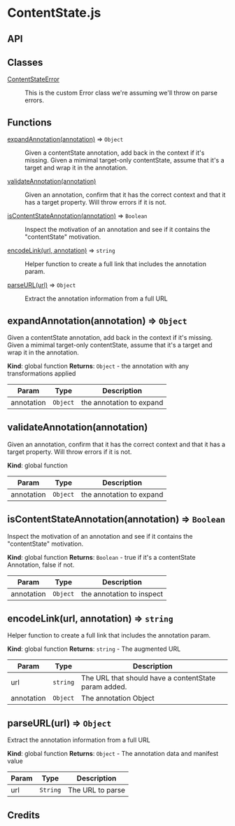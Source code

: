# ContentState.js

## API

## Classes

<dl>
<dt><a href="#ContentStateError">ContentStateError</a></dt>
<dd><p>This is the custom Error class we&#39;re assuming we&#39;ll throw on parse errors.</p>
</dd>
</dl>

## Functions

<dl>
<dt><a href="#expandAnnotation">expandAnnotation(annotation)</a> ⇒ <code>Object</code></dt>
<dd><p>Given a contentState annotation, add back in the context if it&#39;s missing.
Given a mimimal target-only contentState, assume that it&#39;s a target
and wrap it in the annotation.</p>
</dd>
<dt><a href="#validateAnnotation">validateAnnotation(annotation)</a></dt>
<dd><p>Given an annotation, confirm that it has the correct context and that it has
a target property.  Will throw errors if it is not.</p>
</dd>
<dt><a href="#isContentStateAnnotation">isContentStateAnnotation(annotation)</a> ⇒ <code>Boolean</code></dt>
<dd><p>Inspect the motivation of an annotation and see if it contains
the &quot;contentState&quot; motivation.</p>
</dd>
<dt><a href="#encodeLink">encodeLink(url, annotation)</a> ⇒ <code>string</code></dt>
<dd><p>Helper function to create a full link that includes the annotation param.</p>
</dd>
<dt><a href="#parseURL">parseURL(url)</a> ⇒ <code>Object</code></dt>
<dd><p>Extract the annotation information from a full URL</p>
</dd>
</dl>

<a name="expandAnnotation"></a>

## expandAnnotation(annotation) ⇒ <code>Object</code>

Given a contentState annotation, add back in the context if it's missing.
Given a mimimal target-only contentState, assume that it's a target
and wrap it in the annotation.

**Kind**: global function
**Returns**: <code>Object</code> - the annotation with any transformations applied

| Param      | Type                | Description              |
| ---------- | ------------------- | ------------------------ |
| annotation | <code>Object</code> | the annotation to expand |

<a name="validateAnnotation"></a>

## validateAnnotation(annotation)

Given an annotation, confirm that it has the correct context and that it has
a target property. Will throw errors if it is not.

**Kind**: global function

| Param      | Type                | Description              |
| ---------- | ------------------- | ------------------------ |
| annotation | <code>Object</code> | the annotation to expand |

<a name="isContentStateAnnotation"></a>

## isContentStateAnnotation(annotation) ⇒ <code>Boolean</code>

Inspect the motivation of an annotation and see if it contains
the "contentState" motivation.

**Kind**: global function
**Returns**: <code>Boolean</code> - true if it's a contentState Annotation, false if not.

| Param      | Type                | Description               |
| ---------- | ------------------- | ------------------------- |
| annotation | <code>Object</code> | the annotation to inspect |

<a name="encodeLink"></a>

## encodeLink(url, annotation) ⇒ <code>string</code>

Helper function to create a full link that includes the annotation param.

**Kind**: global function
**Returns**: <code>string</code> - The augmented URL

| Param      | Type                | Description                                          |
| ---------- | ------------------- | ---------------------------------------------------- |
| url        | <code>string</code> | The URL that should have a contentState param added. |
| annotation | <code>Object</code> | The annotation Object                                |

<a name="parseURL"></a>

## parseURL(url) ⇒ <code>Object</code>

Extract the annotation information from a full URL

**Kind**: global function
**Returns**: <code>Object</code> - The annotation data and manifest value

| Param | Type                | Description      |
| ----- | ------------------- | ---------------- |
| url   | <code>String</code> | The URL to parse |

## Credits
